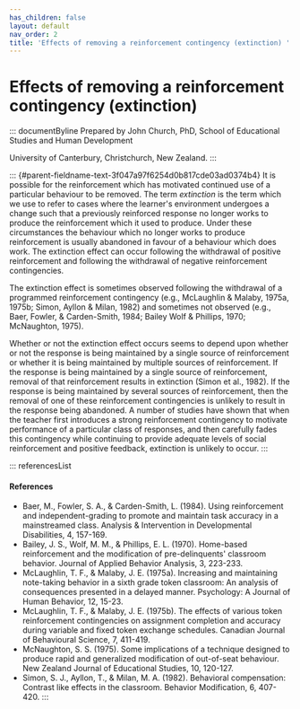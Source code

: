 ```yaml
---
has_children: false
layout: default
nav_order: 2
title: 'Effects of removing a reinforcement contingency (extinction) '
---
```

# Effects of removing a reinforcement contingency (extinction) 


::: documentByline
Prepared by John Church, PhD, School of Educational Studies and Human
Development

University of Canterbury, Christchurch, New Zealand.
:::

::: {#parent-fieldname-text-3f047a97f6254d0b817cde03ad0374b4}
It is possible for the reinforcement which has motivated continued use
of a particular behaviour to be removed. The term *extinction* is the
term which we use to refer to cases where the learner's environment
undergoes a change such that a previously reinforced response no longer
works to produce the reinforcement which it used to produce. Under these
circumstances the behaviour which no longer works to produce
reinforcement is usually abandoned in favour of a behaviour which does
work. The extinction effect can occur following the withdrawal of
positive reinforcement and following the withdrawal of negative
reinforcement contingencies.

The extinction effect is sometimes observed following the withdrawal of
a programmed reinforcement contingency (e.g., McLaughlin & Malaby,
1975a, 1975b; Simon, Ayllon & Milan, 1982) and sometimes not observed
(e.g., Baer, Fowler, & Carden-Smith, 1984; Bailey Wolf & Phillips, 1970;
McNaughton, 1975).

Whether or not the extinction effect occurs seems to depend upon whether
or not the response is being maintained by a single source of
reinforcement or whether it is being maintained by multiple sources of
reinforcement. If the response is being maintained by a single source of
reinforcement, removal of that reinforcement results in extinction
(Simon et al., 1982). If the response is being maintained by several
sources of reinforcement, then the removal of one of these reinforcement
contingencies is unlikely to result in the response being abandoned. A
number of studies have shown that when the teacher first introduces a
strong reinforcement contingency to motivate performance of a particular
class of responses, and then carefully fades this contingency while
continuing to provide adequate levels of social reinforcement and
positive feedback, extinction is unlikely to occur.
:::

::: referencesList
#### References

-   Baer, M., Fowler, S. A., & Carden-Smith, L. (1984). Using
    reinforcement and independent-grading to promote and maintain task
    accuracy in a mainstreamed class. Analysis & Intervention in
    Developmental Disabilities, 4, 157-169.
-   Bailey, J. S., Wolf, M. M., & Phillips, E. L. (1970). Home-based
    reinforcement and the modification of pre-delinquents\' classroom
    behavior. Journal of Applied Behavior Analysis, 3, 223-233.
-   McLaughlin, T. F., & Malaby, J. E. (1975a). Increasing and
    maintaining note-taking behavior in a sixth grade token classroom:
    An analysis of consequences presented in a delayed manner.
    Psychology: A Journal of Human Behavior, 12, 15-23.
-   McLaughlin, T. F., & Malaby, J. E. (1975b). The effects of various
    token reinforcement contingencies on assignment completion and
    accuracy during variable and fixed token exchange schedules.
    Canadian Journal of Behavioural Science, 7, 411-419.
-   McNaughton, S. S. (1975). Some implications of a technique designed
    to produce rapid and generalized modification of out-of-seat
    behaviour. New Zealand Journal of Educational Studies, 10, 120-127.
-   Simon, S. J., Ayllon, T., & Milan, M. A. (1982). Behavioral
    compensation: Contrast like effects in the classroom. Behavior
    Modification, 6, 407-420.
:::
